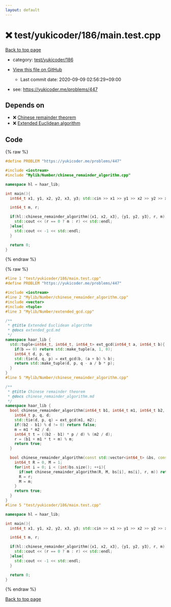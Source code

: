 ```yaml
---
layout: default
---
```


<!-- mathjax config similar to math.stackexchange -->
<script type="text/javascript" async
  src="https://cdnjs.cloudflare.com/ajax/libs/mathjax/2.7.5/MathJax.js?config=TeX-MML-AM_CHTML">
</script>
<script type="text/x-mathjax-config">
  MathJax.Hub.Config({
    TeX: { equationNumbers: { autoNumber: "AMS" }},
    tex2jax: {
      inlineMath: [ ['$','$'] ],
      processEscapes: true
    },
    "HTML-CSS": { matchFontHeight: false },
    displayAlign: "left",
    displayIndent: "2em"
  });
</script>

<script type="text/javascript" src="https://cdnjs.cloudflare.com/ajax/libs/jquery/3.4.1/jquery.min.js"></script>
<script src="https://cdn.jsdelivr.net/npm/jquery-balloon-js@1.1.2/jquery.balloon.min.js" integrity="sha256-ZEYs9VrgAeNuPvs15E39OsyOJaIkXEEt10fzxJ20+2I=" crossorigin="anonymous"></script>
<script type="text/javascript" src="../../../../assets/js/copy-button.js"></script>
<link rel="stylesheet" href="../../../../assets/css/copy-button.css" />


# :x: test/yukicoder/186/main.test.cpp

<a href="../../../../index.html">Back to top page</a>

* category: <a href="../../../../index.html#0bd636f7c7da7cc28e18f9f04b1f4152">test/yukicoder/186</a>
* <a href="{{ site.github.repository_url }}/blob/master/test/yukicoder/186/main.test.cpp">View this file on GitHub</a>
    - Last commit date: 2020-09-09 02:56:29+09:00


* see: <a href="https://yukicoder.me/problems/447">https://yukicoder.me/problems/447</a>


## Depends on

* :x: <a href="../../../../library/Mylib/Number/chinese_remainder_algorithm.cpp.html">Chinese remainder theorem</a>
* :x: <a href="../../../../library/Mylib/Number/extended_gcd.cpp.html">Extended Euclidean algorithm</a>


## Code

<a id="unbundled"></a>
{% raw %}
```cpp
#define PROBLEM "https://yukicoder.me/problems/447"

#include <iostream>
#include "Mylib/Number/chinese_remainder_algorithm.cpp"

namespace hl = haar_lib;

int main(){
  int64_t x1, y1, x2, y2, x3, y3; std::cin >> x1 >> y1 >> x2 >> y2 >> x3 >> y3;

  int64_t m, r;

  if(hl::chinese_remainder_algorithm({x1, x2, x3}, {y1, y2, y3}, r, m)){
    std::cout << (r == 0 ? m : r) << std::endl;
  }else{
    std::cout << -1 << std::endl;
  }

  return 0;
}

```
{% endraw %}

<a id="bundled"></a>
{% raw %}
```cpp
#line 1 "test/yukicoder/186/main.test.cpp"
#define PROBLEM "https://yukicoder.me/problems/447"

#include <iostream>
#line 2 "Mylib/Number/chinese_remainder_algorithm.cpp"
#include <vector>
#include <tuple>
#line 3 "Mylib/Number/extended_gcd.cpp"

/**
 * @title Extended Euclidean algorithm
 * @docs extended_gcd.md
 */
namespace haar_lib {
  std::tuple<int64_t, int64_t, int64_t> ext_gcd(int64_t a, int64_t b){
    if(b == 0) return std::make_tuple(a, 1, 0);
    int64_t d, p, q;
    std::tie(d, q, p) = ext_gcd(b, (a + b) % b);
    return std::make_tuple(d, p, q - a / b * p);
  }
}
#line 5 "Mylib/Number/chinese_remainder_algorithm.cpp"

/**
 * @title Chinese remainder theorem
 * @docs chinese_remainder_algorithm.md
 */
namespace haar_lib {
  bool chinese_remainder_algorithm(int64_t b1, int64_t m1, int64_t b2, int64_t m2, int64_t &r, int64_t &m){
    int64_t p, q, d;
    std::tie(d, p, q) = ext_gcd(m1, m2);
    if((b2 - b1) % d != 0) return false;
    m = m1 * m2 / d;
    int64_t t = ((b2 - b1) * p / d) % (m2 / d);
    r = (b1 + m1 * t + m) % m;
    return true;
  }

  bool chinese_remainder_algorithm(const std::vector<int64_t> &bs, const std::vector<int64_t> &ms, int64_t &r, int64_t &m){
    int64_t R = 0, M = 1;
    for(int i = 0; i < (int)bs.size(); ++i){
      if(not chinese_remainder_algorithm(R, M, bs[i], ms[i], r, m)) return false;
      R = r;
      M = m;
    }
    return true;
  }
}
#line 5 "test/yukicoder/186/main.test.cpp"

namespace hl = haar_lib;

int main(){
  int64_t x1, y1, x2, y2, x3, y3; std::cin >> x1 >> y1 >> x2 >> y2 >> x3 >> y3;

  int64_t m, r;

  if(hl::chinese_remainder_algorithm({x1, x2, x3}, {y1, y2, y3}, r, m)){
    std::cout << (r == 0 ? m : r) << std::endl;
  }else{
    std::cout << -1 << std::endl;
  }

  return 0;
}

```
{% endraw %}

<a href="../../../../index.html">Back to top page</a>


